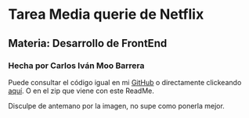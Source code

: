 # Tarea Media querie de Netflix

## Materia: Desarrollo de FrontEnd

### Hecha por Carlos Iván Moo Barrera

Puede consultar el código igual en mi [GitHub](https://github.com/CarlosMoo) o directamente clickeando [aquí](https://github.com/CarlosMoo/media-querie-netflix/tree/master). O en el zip que viene con este ReadMe.

Disculpe de antemano por la imagen, no supe como ponerla mejor.
